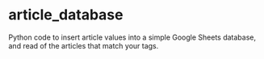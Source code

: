 # article_database
Python code to insert article values into a simple Google Sheets database, and read of the articles that match your tags.
